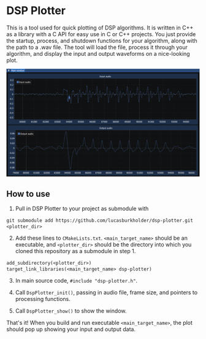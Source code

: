 # DSP Plotter

This is a tool used for quick plotting of DSP algorithms. It is written in C++ as a library with a C API for easy use in C or C++ projects. You just provide the startup, process, and shutdown functions for your algorithm, along with the path to a .wav file. The tool will load the file, process it through your algorithm, and display the input and output waveforms on a nice-looking plot.

![Screenshot of program](docs/screenshot.png)

## How to use
1) Pull in DSP Plotter to your project as submodule with 
```
git submodule add https://github.com/lucasburkholder/dsp-plotter.git <plotter_dir>
```

2) Add these lines to `CMakeLists.txt`. `<main_target_name>` should be an executable, and `<plotter_dir>` should be the directory into which you cloned this repository as a submodule in step 1.

```
add_subdirectory(<plotter_dir>)
target_link_libraries(<main_target_name> dsp-plotter)
```

3) In main source code, `#include "dsp-plotter.h"`.

4) Call `DspPlotter_init()`, passing in audio file, frame size, and pointers to processing functions.

5) Call `DspPlotter_show()` to show the window.

That's it! When you build and run executable `<main_target_name>`, the plot should pop up showing your input and output data.
